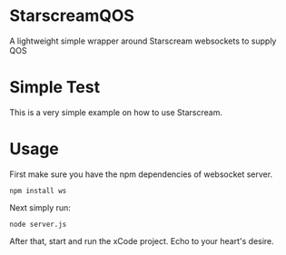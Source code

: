 # StarscreamQOS
A lightweight simple wrapper around Starscream websockets to supply QOS


# Simple Test

This is a very simple example on how to use Starscream.

# Usage

First make sure you have the npm dependencies of websocket server.

```
npm install ws
```

Next simply run:

```
node server.js
```

After that, start and run the xCode project. Echo to your heart's desire.
